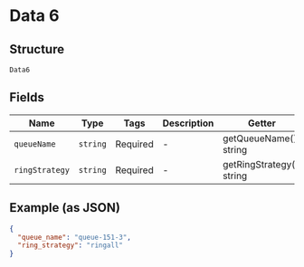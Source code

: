 
# Data 6

## Structure

`Data6`

## Fields

| Name | Type | Tags | Description | Getter | Setter |
|  --- | --- | --- | --- | --- | --- |
| `queueName` | `string` | Required | - | getQueueName(): string | setQueueName(string queueName): void |
| `ringStrategy` | `string` | Required | - | getRingStrategy(): string | setRingStrategy(string ringStrategy): void |

## Example (as JSON)

```json
{
  "queue_name": "queue-151-3",
  "ring_strategy": "ringall"
}
```


